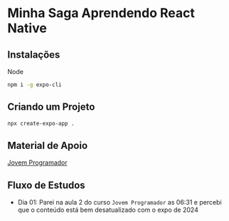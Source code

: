 # Minha Saga Aprendendo React Native

## Instalações

Node

```bash
npm i -g expo-cli
```

## Criando um Projeto

```bash
npx create-expo-app .
```

## Material de Apoio

[Jovem Programador](https://www.youtube.com/watch?v=sUFZiaAulrA&list=PLqfQXYWB7zobw0ruLOoeAKCCc7_jQo-JN)

## Fluxo de Estudos

- Dia 01: Parei na aula 2 do curso `Jovem Programador` as 06:31 e percebi que o conteúdo está bem desatualizado com o expo de 2024
